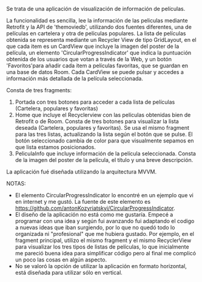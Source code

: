 Se trata de una aplicación de visualización de información de películas.

La funcionalidad es sencilla, lee la información de las peliculas mediante Retrofit y la API de 'themoviedb', utilizando dos fuentes diferentes, una de películas en cartelera y otra de películas populares.
La lista de películas obtenida se representa mediante un Recycler View de tipo GridLayout, en el que cada item es un CardView que incluye la imagen del poster de la película, un elemento 'CircularProgressIndicator' que indica la puntuación obtenida de los usuarios que votan a través de la Web, y un botón 'Favoritos'para añadir cada item a películas favoritas, que se guardan en una base de datos Room. Cada CardView se puede pulsar y accedes a información más detallada de la película seleccionada.

Consta de tres fragments: 
  1. Portada con tres botones para acceder a cada lista de películas (Cartelera, populares y favoritas)
  2. Home que incluye el Recyclerview con las películas obtenidas bien de Retrofit o de Room. Consta de tres botones para visualizar la lista deseada (Cartelera, populares y favoritas).
     Se usa el mismo fragment para las tres listas, actualizando la lista según el botón que se pulse. El botón seleccionado cambia de color para que visualmente sepamos en que lista estamos posicionados.
  3. PeliculaInfo que incluye información de la película seleccionada. Consta de la imagen del poster de la película, el título y una breve descripción.

La aplicación fué diseñada utilizando la arquitectura MVVM.

NOTAS:
  - El elemento CircularProgressIndicator lo encontré en un ejemplo que vi en internet y me gustó. La fuente de este elemento es https://github.com/antonKozyriatskyi/CircularProgressIndicator.
  - El diseño de la aplicación no está como me gustaría. Empecé a programar con una idea y según fui avanzando fui adaptando el codigo a nuevas ideas que iban surgiendo, por lo que no quedó todo lo organizada ni "profesional" que me hubiera gustado.
    Por ejemplo, en el fragment principal, utilizo el mismo fragment y el mismo RecyclerView para visualizar los tres tipos de listas de películas, lo que inicialmente me pareció buena idea para simplificar código pero al final me complicó un poco las cosas en algún aspecto.
 - No se valoró la opción de utilizar la aplicación en formato horizontal, está diseñada para utilizar sólo en vertical.
